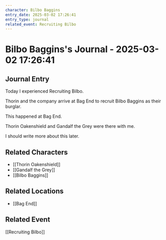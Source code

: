 ```yaml
---
character: Bilbo Baggins
entry_date: 2025-03-02 17:26:41
entry_type: journal
related_event: Recruiting Bilbo
---
```


# Bilbo Baggins's Journal - 2025-03-02 17:26:41

## Journal Entry

Today I experienced Recruiting Bilbo.

Thorin and the company arrive at Bag End to recruit Bilbo Baggins as their burglar.

This happened at Bag End.

Thorin Oakenshield and Gandalf the Grey were there with me.

I should write more about this later.


## Related Characters
- [[Thorin Oakenshield]]
- [[Gandalf the Grey]]
- [[Bilbo Baggins]]

## Related Locations
- [[Bag End]]

## Related Event
[[Recruiting Bilbo]]
